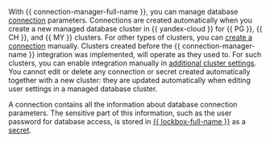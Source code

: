 With {{ connection-manager-full-name }}, you can manage database [connection](../../metadata-hub/concepts/connection-manager.md) parameters. Connections are created automatically when you create a new managed database cluster in {{ yandex-cloud }} for {{ PG }}, {{ CH }}, and {{ MY }} clusters. For other types of clusters, you can [create a connection](../../metadata-hub/operations/create-connection.md) manually.
Clusters created before the {{ connection-manager-name }} integration was implemented, will operate as they used to. For such clusters, you can enable integration manually in [additional cluster settings](../../metadata-hub/quickstart/connection-manager.md#mdb-integration).
You cannot edit or delete any connection or secret created automatically together with a new cluster: they are updated automatically when editing user settings in a managed database cluster.

A connection contains all the information about database connection parameters. The sensitive part of this information, such as the user password for database access, is stored in [{{ lockbox-full-name }}](../../lockbox/index.yaml) as a [secret](../../metadata-hub/concepts/secret.md).

